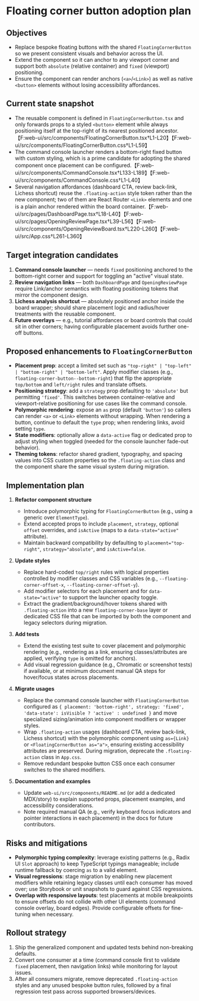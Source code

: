 # Floating corner button adoption plan

## Objectives
- Replace bespoke floating buttons with the shared `FloatingCornerButton` so we present consistent visuals and behavior across the UI.
- Extend the component so it can anchor to any viewport corner and support both `absolute` (relative container) and `fixed` (viewport) positioning.
- Ensure the component can render anchors (`<a>`/`<Link>`) as well as native `<button>` elements without losing accessibility affordances.

## Current state snapshot
- The reusable component is defined in `FloatingCornerButton.tsx` and only forwards props to a styled `<button>` element while always positioning itself at the top-right of its nearest positioned ancestor.【F:web-ui/src/components/FloatingCornerButton.tsx†L1-L20】【F:web-ui/src/components/FloatingCornerButton.css†L1-L59】
- The command console launcher renders a bottom-right fixed button with custom styling, which is a prime candidate for adopting the shared component once placement can be configured.【F:web-ui/src/components/CommandConsole.tsx†L133-L189】【F:web-ui/src/components/CommandConsole.css†L1-L40】
- Several navigation affordances (dashboard CTA, review back-link, Lichess shortcut) reuse the `.floating-action` style token rather than the new component; two of them are React Router `<Link>` elements and one is a plain anchor rendered within the board container.【F:web-ui/src/pages/DashboardPage.tsx†L18-L40】【F:web-ui/src/pages/OpeningReviewPage.tsx†L39-L56】【F:web-ui/src/components/OpeningReviewBoard.tsx†L220-L260】【F:web-ui/src/App.css†L261-L360】

## Target integration candidates
1. **Command console launcher** — needs `fixed` positioning anchored to the bottom-right corner and support for toggling an "active" visual state.
2. **Review navigation links** — both `DashboardPage` and `OpeningReviewPage` require Link/anchor semantics with floating positioning tokens that mirror the component design.
3. **Lichess analysis shortcut** — absolutely positioned anchor inside the board wrapper; should share placement logic and radius/hover treatments with the reusable component.
4. **Future overlays** — e.g., tutorial affordances or board controls that could sit in other corners; having configurable placement avoids further one-off buttons.

## Proposed enhancements to `FloatingCornerButton`
- **Placement prop**: accept a limited set such as `"top-right" | "top-left" | "bottom-right" | "bottom-left"`. Apply modifier classes (e.g., `floating-corner-button--bottom-right`) that flip the appropriate `top/bottom` and `left/right` rules and translate offsets.
- **Positioning strategy**: add a `strategy` prop defaulting to `'absolute'` but permitting `'fixed'`. This switches between container-relative and viewport-relative positioning for use cases like the command console.
- **Polymorphic rendering**: expose an `as` prop (default `'button'`) so callers can render `<a>` or `<Link>` elements without wrapping. When rendering a button, continue to default the `type` prop; when rendering links, avoid setting `type`.
- **State modifiers**: optionally allow a `data-active` flag or dedicated prop to adjust styling when toggled (needed for the console launcher fade-out behavior).
- **Theming tokens**: refactor shared gradient, typography, and spacing values into CSS custom properties so the `.floating-action` class and the component share the same visual system during migration.

## Implementation plan
1. **Refactor component structure**
   - Introduce polymorphic typing for `FloatingCornerButton` (e.g., using a generic over `ElementType`).
   - Extend accepted props to include `placement`, `strategy`, optional `offset` overrides, and `isActive` (maps to a `data-state="active"` attribute).
   - Maintain backward compatibility by defaulting to `placement="top-right"`, `strategy="absolute"`, and `isActive=false`.

2. **Update styles**
   - Replace hard-coded `top/right` rules with logical properties controlled by modifier classes and CSS variables (e.g., `--floating-corner-offset-x`, `--floating-corner-offset-y`).
   - Add modifier selectors for each placement and for `data-state="active"` to support the launcher opacity toggle.
   - Extract the gradient/background/hover tokens shared with `.floating-action` into a new `floating-corner-base` layer or dedicated CSS file that can be imported by both the component and legacy selectors during migration.

3. **Add tests**
   - Extend the existing test suite to cover placement and polymorphic rendering (e.g., rendering as a link, ensuring classes/attributes are applied, verifying `type` is omitted for anchors).
   - Add visual regression guidance (e.g., Chromatic or screenshot tests) if available, or at minimum document manual QA steps for hover/focus states across placements.

4. **Migrate usages**
   - Replace the command console launcher with `FloatingCornerButton` configured as `{ placement: 'bottom-right', strategy: 'fixed', 'data-state': isVisible ? 'active' : undefined }` and move specialized sizing/animation into component modifiers or wrapper styles.
   - Wrap `.floating-action` usages (dashboard CTA, review back-link, Lichess shortcut) with the polymorphic component using `as={Link}` or `<FloatingCornerButton as="a">`, ensuring existing accessibility attributes are preserved. During migration, deprecate the `.floating-action` class in `App.css`.
   - Remove redundant bespoke button CSS once each consumer switches to the shared modifiers.

5. **Documentation and examples**
   - Update `web-ui/src/components/README.md` (or add a dedicated MDX/story) to explain supported props, placement examples, and accessibility considerations.
   - Note required manual QA (e.g., verify keyboard focus indicators and pointer interactions in each placement) in the docs for future contributors.

## Risks and mitigations
- **Polymorphic typing complexity**: leverage existing patterns (e.g., Radix UI `Slot` approach) to keep TypeScript typings manageable; include runtime fallback by coercing `as` to a valid element.
- **Visual regressions**: stage migration by enabling new placement modifiers while retaining legacy classes until each consumer has moved over; use Storybook or unit snapshots to guard against CSS regressions.
- **Overlap with responsive layouts**: test placements at mobile breakpoints to ensure offsets do not collide with other UI elements (command console overlay, board edges). Provide configurable offsets for fine-tuning when necessary.

## Rollout strategy
1. Ship the generalized component and updated tests behind non-breaking defaults.
2. Convert one consumer at a time (command console first to validate `fixed` placement, then navigation links) while monitoring for layout issues.
3. After all consumers migrate, remove deprecated `.floating-action` styles and any unused bespoke button rules, followed by a final regression test pass across supported browsers/devices.
